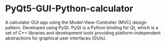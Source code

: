# PyQt5-GUI-Python-calculator
A calculator GUI app using the Model-View-Controller (MVC) design pattern. Developed using PyQt. PyQt is a Python binding for Qt, which is a set of C++ libraries and development tools providing platform-independent abstractions for graphical user interfaces (GUIs). 
